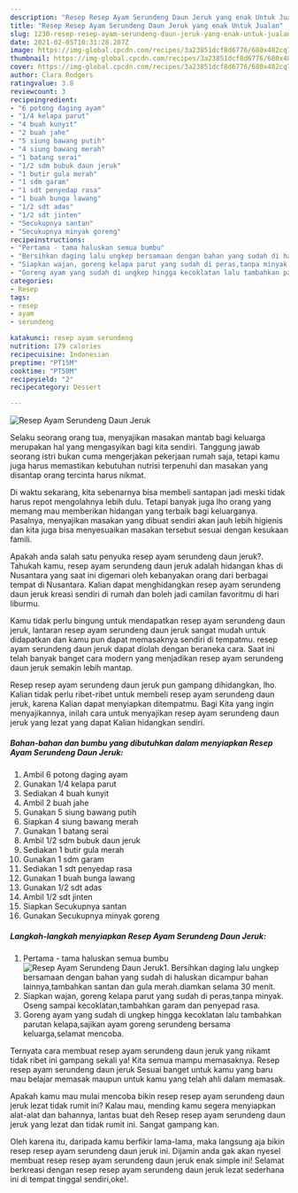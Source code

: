 ```yaml
---
description: "Resep Resep Ayam Serundeng Daun Jeruk yang enak Untuk Jualan"
title: "Resep Resep Ayam Serundeng Daun Jeruk yang enak Untuk Jualan"
slug: 1230-resep-resep-ayam-serundeng-daun-jeruk-yang-enak-untuk-jualan
date: 2021-02-05T10:31:28.207Z
image: https://img-global.cpcdn.com/recipes/3a23851dcf8d6776/680x482cq70/resep-ayam-serundeng-daun-jeruk-foto-resep-utama.jpg
thumbnail: https://img-global.cpcdn.com/recipes/3a23851dcf8d6776/680x482cq70/resep-ayam-serundeng-daun-jeruk-foto-resep-utama.jpg
cover: https://img-global.cpcdn.com/recipes/3a23851dcf8d6776/680x482cq70/resep-ayam-serundeng-daun-jeruk-foto-resep-utama.jpg
author: Clara Rodgers
ratingvalue: 3.8
reviewcount: 3
recipeingredient:
- "6 potong daging ayam"
- "1/4 kelapa parut"
- "4 buah kunyit"
- "2 buah jahe"
- "5 siung bawang putih"
- "4 siung bawang merah"
- "1 batang serai"
- "1/2 sdm bubuk daun jeruk"
- "1 butir gula merah"
- "1 sdm garam"
- "1 sdt penyedap rasa"
- "1 buah bunga lawang"
- "1/2 sdt adas"
- "1/2 sdt jinten"
- "Secukupnya santan"
- "Secukupnya minyak goreng"
recipeinstructions:
- "Pertama - tama haluskan semua bumbu"
- "Bersihkan daging lalu ungkep bersamaan dengan bahan yang sudah di haluskan dicampur bahan lainnya,tambahkan santan dan gula merah.diamkan selama 30 menit."
- "Siapkan wajan, goreng kelapa parut yang sudah di peras,tanpa minyak. Oseng sampai kecoklatan,tambahkan garam dan penyepad rasa."
- "Goreng ayam yang sudah di ungkep hingga kecoklatan lalu tambahkan parutan kelapa,sajikan ayam goreng serundeng bersama keluarga,selamat mencoba."
categories:
- Resep
tags:
- resep
- ayam
- serundeng

katakunci: resep ayam serundeng 
nutrition: 179 calories
recipecuisine: Indonesian
preptime: "PT15M"
cooktime: "PT50M"
recipeyield: "2"
recipecategory: Dessert

---
```



![Resep Ayam Serundeng Daun Jeruk](https://img-global.cpcdn.com/recipes/3a23851dcf8d6776/680x482cq70/resep-ayam-serundeng-daun-jeruk-foto-resep-utama.jpg)

Selaku seorang orang tua, menyajikan masakan mantab bagi keluarga merupakan hal yang mengasyikan bagi kita sendiri. Tanggung jawab seorang istri bukan cuma mengerjakan pekerjaan rumah saja, tetapi kamu juga harus memastikan kebutuhan nutrisi terpenuhi dan masakan yang disantap orang tercinta harus nikmat.

Di waktu  sekarang, kita sebenarnya bisa membeli santapan jadi meski tidak harus repot mengolahnya lebih dulu. Tetapi banyak juga lho orang yang memang mau memberikan hidangan yang terbaik bagi keluarganya. Pasalnya, menyajikan masakan yang dibuat sendiri akan jauh lebih higienis dan kita juga bisa menyesuaikan masakan tersebut sesuai dengan kesukaan famili. 



Apakah anda salah satu penyuka resep ayam serundeng daun jeruk?. Tahukah kamu, resep ayam serundeng daun jeruk adalah hidangan khas di Nusantara yang saat ini digemari oleh kebanyakan orang dari berbagai tempat di Nusantara. Kalian dapat menghidangkan resep ayam serundeng daun jeruk kreasi sendiri di rumah dan boleh jadi camilan favoritmu di hari liburmu.

Kamu tidak perlu bingung untuk mendapatkan resep ayam serundeng daun jeruk, lantaran resep ayam serundeng daun jeruk sangat mudah untuk didapatkan dan kamu pun dapat memasaknya sendiri di tempatmu. resep ayam serundeng daun jeruk dapat diolah dengan beraneka cara. Saat ini telah banyak banget cara modern yang menjadikan resep ayam serundeng daun jeruk semakin lebih mantap.

Resep resep ayam serundeng daun jeruk pun gampang dihidangkan, lho. Kalian tidak perlu ribet-ribet untuk membeli resep ayam serundeng daun jeruk, karena Kalian dapat menyiapkan ditempatmu. Bagi Kita yang ingin menyajikannya, inilah cara untuk menyajikan resep ayam serundeng daun jeruk yang lezat yang dapat Kalian hidangkan sendiri.

<!--inarticleads1-->

##### Bahan-bahan dan bumbu yang dibutuhkan dalam menyiapkan Resep Ayam Serundeng Daun Jeruk:

1. Ambil 6 potong daging ayam
1. Gunakan 1/4 kelapa parut
1. Sediakan 4 buah kunyit
1. Ambil 2 buah jahe
1. Gunakan 5 siung bawang putih
1. Siapkan 4 siung bawang merah
1. Gunakan 1 batang serai
1. Ambil 1/2 sdm bubuk daun jeruk
1. Sediakan 1 butir gula merah
1. Gunakan 1 sdm garam
1. Sediakan 1 sdt penyedap rasa
1. Gunakan 1 buah bunga lawang
1. Gunakan 1/2 sdt adas
1. Ambil 1/2 sdt jinten
1. Siapkan Secukupnya santan
1. Gunakan Secukupnya minyak goreng




<!--inarticleads2-->

##### Langkah-langkah menyiapkan Resep Ayam Serundeng Daun Jeruk:

1. Pertama - tama haluskan semua bumbu
<img src="https://img-global.cpcdn.com/steps/0bfc730c3412efa9/160x128cq70/resep-ayam-serundeng-daun-jeruk-langkah-memasak-1-foto.jpg" alt="Resep Ayam Serundeng Daun Jeruk">1. Bersihkan daging lalu ungkep bersamaan dengan bahan yang sudah di haluskan dicampur bahan lainnya,tambahkan santan dan gula merah.diamkan selama 30 menit.
1. Siapkan wajan, goreng kelapa parut yang sudah di peras,tanpa minyak. Oseng sampai kecoklatan,tambahkan garam dan penyepad rasa.
1. Goreng ayam yang sudah di ungkep hingga kecoklatan lalu tambahkan parutan kelapa,sajikan ayam goreng serundeng bersama keluarga,selamat mencoba.




Ternyata cara membuat resep ayam serundeng daun jeruk yang nikamt tidak ribet ini gampang sekali ya! Kita semua mampu memasaknya. Resep resep ayam serundeng daun jeruk Sesuai banget untuk kamu yang baru mau belajar memasak maupun untuk kamu yang telah ahli dalam memasak.

Apakah kamu mau mulai mencoba bikin resep resep ayam serundeng daun jeruk lezat tidak rumit ini? Kalau mau, mending kamu segera menyiapkan alat-alat dan bahannya, lantas buat deh Resep resep ayam serundeng daun jeruk yang lezat dan tidak rumit ini. Sangat gampang kan. 

Oleh karena itu, daripada kamu berfikir lama-lama, maka langsung aja bikin resep resep ayam serundeng daun jeruk ini. Dijamin anda gak akan nyesel membuat resep resep ayam serundeng daun jeruk enak simple ini! Selamat berkreasi dengan resep resep ayam serundeng daun jeruk lezat sederhana ini di tempat tinggal sendiri,oke!.

